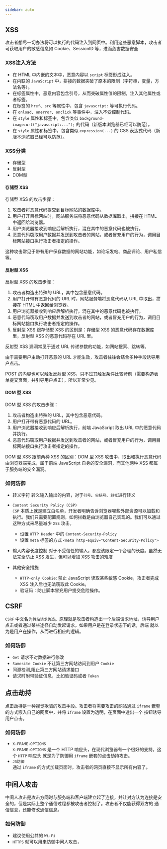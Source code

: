 ```yaml
---
sidebar: auto
---
```


## XSS
攻击者想尽一切办法将可以执行的代码注入到网页中。利用这些恶意脚本，攻击者可获取用户的敏感信息如 Cookie、SessionID 等，进而危害数据安全

### XSS注入方法
- 在 HTML 中内嵌的文本中，恶意内容以 `script` 标签形成注入。
- 在内联的 `JavaScript` 中，拼接的数据突破了原本的限制（字符串，变量，方法名等）。
- 在标签属性中，恶意内容包含引号，从而突破属性值的限制，注入其他属性或者标签。
- 在标签的 `href`、`src` 等属性中，包含 `javascript:` 等可执行代码。
- 在 `onload`、`onerror`、`onclick` 等事件中，注入不受控制代码。
- 在 `style` 属性和标签中，包含类似 `background-image:url("javascript:...");` 的代码（新版本浏览器已经可以防范）。
- 在 `style` 属性和标签中，包含类似 `expression(...)` 的 CSS 表达式代码（新版本浏览器已经可以防范）。

### XSS分类
- 存储型
- 反射型
- DOM型

#### 存储型 XSS
存储型 XSS 的攻击步骤：

1. 攻击者将恶意代码提交到目标网站的数据库中。
2. 用户打开目标网站时，网站服务端将恶意代码从数据库取出，拼接在 HTML 中返回给浏览器。
3. 用户浏览器接收到响应后解析执行，混在其中的恶意代码也被执行。
4. 恶意代码窃取用户数据并发送到攻击者的网站，或者冒充用户的行为，调用目标网站接口执行攻击者指定的操作。  

这种攻击常见于带有用户保存数据的网站功能，如论坛发帖、商品评论、用户私信等。

#### 反射型 XSS
反射型 XSS 的攻击步骤：

1. 攻击者构造出特殊的 URL，其中包含恶意代码。
2. 用户打开带有恶意代码的 URL 时，网站服务端将恶意代码从 URL 中取出，拼接在 HTML 中返回给浏览器。
3. 用户浏览器接收到响应后解析执行，混在其中的恶意代码也被执行。
4. 恶意代码窃取用户数据并发送到攻击者的网站，或者冒充用户的行为，调用目标网站接口执行攻击者指定的操作。
5. 反射型 XSS 跟存储型 XSS 的区别是：存储型 XSS 的恶意代码存在数据库里，反射型 XSS 的恶意代码存在 URL 里。

反射型 XSS 漏洞常见于通过 URL 传递参数的功能，如网站搜索、跳转等。

由于需要用户主动打开恶意的 URL 才能生效，攻击者往往会结合多种手段诱导用户点击。

POST 的内容也可以触发反射型 XSS，只不过其触发条件比较苛刻（需要构造表单提交页面，并引导用户点击），所以非常少见。

#### DOM 型 XSS
DOM 型 XSS 的攻击步骤：

1. 攻击者构造出特殊的 URL，其中包含恶意代码。
2. 用户打开带有恶意代码的 URL。
3. 用户浏览器接收到响应后解析执行，前端 JavaScript 取出 URL 中的恶意代码并执行。
4. 恶意代码窃取用户数据并发送到攻击者的网站，或者冒充用户的行为，调用目标网站接口执行攻击者指定的操作。

DOM 型 XSS 跟前两种 XSS 的区别：DOM 型 XSS 攻击中，取出和执行恶意代码由浏览器端完成，属于前端 JavaScript 自身的安全漏洞，而其他两种 XSS 
都属于服务端的安全漏洞。

### 如何防御
- 转义字符
转义输入输出的内容，对于`引号`、`尖括号`、`斜杠`进行转义

- `Content Security Policy (CSP)`  
  `CSP` 本质上就是建立白名单，开发者明确告诉浏览器哪些外部资源可以加载和执行。我们只需要配置规则，如何拦截是由浏览器自己实现的。我们可以通过
  这种方式来尽量减少 `XSS` 攻击。
  + 设置 `HTTP Header` 中的 `Content-Security-Policy`
  + 设置 `meta` 标签的方式 `<meta http-equiv="Content-Security-Policy">`
  
- 输入内容长度控制
对于不受信任的输入，都应该限定一个合理的长度。虽然无法完全防止 XSS 发生，但可以增加 XSS 攻击的难度  
- 其他安全措施
  + `HTTP-only Cookie`: 禁止 JavaScript 读取某些敏感 Cookie，攻击者完成 XSS 注入后也无法窃取此 Cookie。
  + 验证码：防止脚本冒充用户提交危险操作。
  
## CSRF
`CSRF` 中文名为`跨站请求伪造`。原理就是攻击者构造出一个后端请求地址，诱导用户点击或者通过某些途径自动发起请求。如果用户是在登录状态下的话，后端
就以为是用户在操作，从而进行相应的逻辑。

### 如何防御
- `Get` 请求不对数据进行修改
- `Samesite Cookie` 不让第三方网站访问到用户 `Cookie`
- 同源检测,阻止第三方网站请求接口
- 请求时附带验证信息，比如验证码或者 `Token`

## 点击劫持
点击劫持是一种视觉欺骗的攻击手段。攻击者将需要攻击的网站通过 `iframe` 嵌套的方式嵌入自己的网页中，并将 `iframe` 设置为透明，在页面中透出一个
按钮诱导用户点击。

### 如何防御
- `X-FRAME-OPTIONS`   
`X-FRAME-OPTIONS` 是一个 HTTP 响应头，在现代浏览器有一个很好的支持。这个 `HTTP` 响应头 就是为了防御用 `iframe` 嵌套的点击劫持攻击。
- `JS防御`    
通过 `iframe` 的方式加载页面时，攻击者的网页直接不显示所有内容了。

## 中间人攻击
中间人攻击是攻击方同时与服务端和客户端建立起了连接，并让对方认为连接是安全的，但是实际上整个通信过程都被攻击者控制了。攻击者不仅能获得双方的
通信信息，还能修改通信信息。

### 如何防御 
- 建议使用公共的 `Wi-Fi`
- `HTTPS` 就可以用来防御中间人攻击，